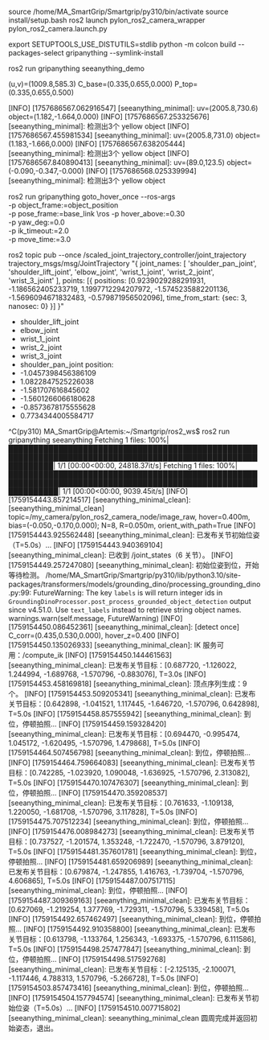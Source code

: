 source /home/MA_SmartGrip/Smartgrip/py310/bin/activate
source install/setup.bash 
ros2 launch pylon_ros2_camera_wrapper pylon_ros2_camera.launch.py

export SETUPTOOLS_USE_DISTUTILS=stdlib
python -m colcon build --packages-select gripanything --symlink-install

ros2 run gripanything seeanything_demo

(u,v)=(1009.8,585.3)  C_base=(0.335,0.655,0.000)  P_top=(0.335,0.655,0.500)  


[INFO] [1757686567.062916547] [seeanything_minimal]: uv=(2005.8,730.6)  object=(1.182,-1.664,0.000)
[INFO] [1757686567.253325676] [seeanything_minimal]: 检测出3个 yellow object
[INFO] [1757686567.455981534] [seeanything_minimal]: uv=(2005.8,731.0)  object=(1.183,-1.666,0.000)
[INFO] [1757686567.638205444] [seeanything_minimal]: 检测出3个 yellow object
[INFO] [1757686567.840890413] [seeanything_minimal]: uv=(89.0,123.5)  object=(-0.090,-0.347,-0.000)
[INFO] [1757686568.025339994] [seeanything_minimal]: 检测出3个 yellow object


ros2 run gripanything goto_hover_once --ros-args \
  -p object_frame:=object_position \
  -p pose_frame:=base_link \ros
  -p hover_above:=0.30 \
  -p yaw_deg:=0.0 \
  -p ik_timeout:=2.0 \
  -p move_time:=3.0

ros2 topic pub --once /scaled_joint_trajectory_controller/joint_trajectory trajectory_msgs/msg/JointTrajectory "{
  joint_names: [
    'shoulder_pan_joint',
    'shoulder_lift_joint',
    'elbow_joint',
    'wrist_1_joint',
    'wrist_2_joint',
    'wrist_3_joint'
  ],
  points: [{
    positions: [0.9239029288291931, -1.186562405233719, 1.1997712294207972, -1.5745235882201136, -1.5696094671832483, -0.579871956502096],
    time_from_start: {sec: 3, nanosec: 0}
  }]
}"

- shoulder_lift_joint
- elbow_joint
- wrist_1_joint
- wrist_2_joint
- wrist_3_joint
- shoulder_pan_joint
position:
- -1.0457398456386109
- 1.0822847525226038
- -1.581707616845602
- -1.5601266066180628
- -0.8573678175555628
- 0.7734344005584717

^C(py310) MA_SmartGrip@Artemis:~/Smartgrip/ros2_ws$ ros2 run gripanything seeanything
Fetching 1 files: 100%|█████████████████████████████████████████████████████████████████████████████████████████████████████████████| 1/1 [00:00<00:00, 24818.37it/s]
Fetching 1 files: 100%|██████████████████████████████████████████████████████████████████████████████████████████████████████████████| 1/1 [00:00<00:00, 9039.45it/s]
[INFO] [1759154443.857214517] [seeanything_minimal_clean]: [seeanything_minimal_clean] topic=/my_camera/pylon_ros2_camera_node/image_raw, hover=0.400m, bias=(-0.050,-0.170,0.000); N=8, R=0.050m, orient_with_path=True
[INFO] [1759154443.925562448] [seeanything_minimal_clean]: 已发布关节初始位姿（T=5.0s）…
[INFO] [1759154443.940369104] [seeanything_minimal_clean]: 已收到 /joint_states（6 关节）。
[INFO] [1759154449.257247080] [seeanything_minimal_clean]: 初始位姿到位，开始等待检测。
/home/MA_SmartGrip/Smartgrip/py310/lib/python3.10/site-packages/transformers/models/grounding_dino/processing_grounding_dino.py:99: FutureWarning: The key `labels` is will return integer ids in `GroundingDinoProcessor.post_process_grounded_object_detection` output since v4.51.0. Use `text_labels` instead to retrieve string object names.
  warnings.warn(self.message, FutureWarning)
[INFO] [1759154450.086452361] [seeanything_minimal_clean]: [detect once] C_corr=(0.435,0.530,0.000), hover_z=0.400
[INFO] [1759154450.135026933] [seeanything_minimal_clean]: IK 服务可用：/compute_ik
[INFO] [1759154450.144461563] [seeanything_minimal_clean]: 已发布关节目标：[0.687720, -1.126022, 1.244994, -1.689768, -1.570796, -0.883076], T=3.0s
[INFO] [1759154453.458169818] [seeanything_minimal_clean]: 顶点序列生成：9 个。
[INFO] [1759154453.509205341] [seeanything_minimal_clean]: 已发布关节目标：[0.642898, -1.041521, 1.117445, -1.646720, -1.570796, 0.642898], T=5.0s
[INFO] [1759154458.857555942] [seeanything_minimal_clean]: 到位，停顿拍照…
[INFO] [1759154459.159328420] [seeanything_minimal_clean]: 已发布关节目标：[0.694470, -0.995474, 1.045172, -1.620495, -1.570796, 1.479868], T=5.0s
[INFO] [1759154464.507456798] [seeanything_minimal_clean]: 到位，停顿拍照…
[INFO] [1759154464.759664083] [seeanything_minimal_clean]: 已发布关节目标：[0.742285, -1.023920, 1.090048, -1.636925, -1.570796, 2.313082], T=5.0s
[INFO] [1759154470.107476307] [seeanything_minimal_clean]: 到位，停顿拍照…
[INFO] [1759154470.359208537] [seeanything_minimal_clean]: 已发布关节目标：[0.761633, -1.109138, 1.220050, -1.681708, -1.570796, 3.117828], T=5.0s
[INFO] [1759154475.707512234] [seeanything_minimal_clean]: 到位，停顿拍照…
[INFO] [1759154476.008984273] [seeanything_minimal_clean]: 已发布关节目标：[0.737527, -1.201574, 1.353248, -1.722470, -1.570796, 3.879120], T=5.0s
[INFO] [1759154481.357601781] [seeanything_minimal_clean]: 到位，停顿拍照…
[INFO] [1759154481.659206989] [seeanything_minimal_clean]: 已发布关节目标：[0.679874, -1.247855, 1.416763, -1.739704, -1.570796, 4.606865], T=5.0s
[INFO] [1759154487.007517115] [seeanything_minimal_clean]: 到位，停顿拍照…
[INFO] [1759154487.309369163] [seeanything_minimal_clean]: 已发布关节目标：[0.627069, -1.219254, 1.377769, -1.729311, -1.570796, 5.339458], T=5.0s
[INFO] [1759154492.657462497] [seeanything_minimal_clean]: 到位，停顿拍照…
[INFO] [1759154492.910358800] [seeanything_minimal_clean]: 已发布关节目标：[0.613798, -1.133764, 1.256343, -1.693375, -1.570796, 6.111586], T=5.0s
[INFO] [1759154498.257477847] [seeanything_minimal_clean]: 到位，停顿拍照…
[INFO] [1759154498.517592768] [seeanything_minimal_clean]: 已发布关节目标：[-2.125135, -2.100071, -1.117446, 4.788313, 1.570796, -5.266728], T=5.0s
[INFO] [1759154503.857473416] [seeanything_minimal_clean]: 到位，停顿拍照…
[INFO] [1759154504.157794574] [seeanything_minimal_clean]: 已发布关节初始位姿（T=5.0s）…
[INFO] [1759154510.007715802] [seeanything_minimal_clean]: seeanything_minimal_clean 圆周完成并返回初始姿态，退出。